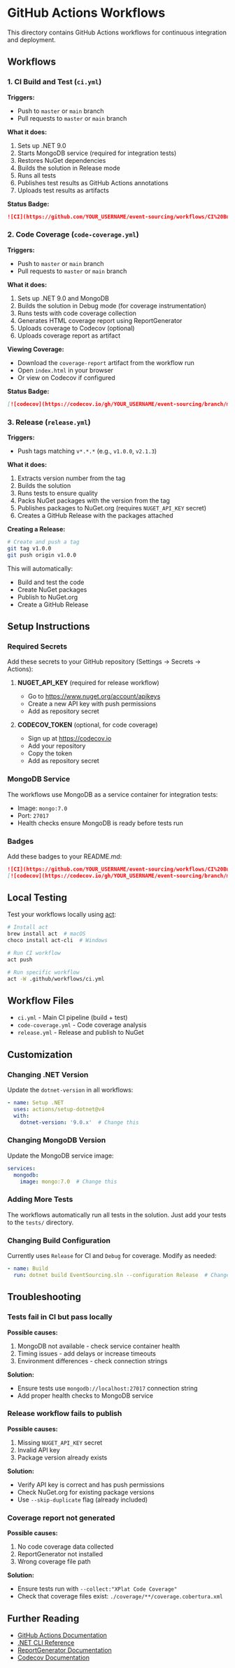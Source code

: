 # GitHub Actions Workflows

This directory contains GitHub Actions workflows for continuous integration and deployment.

## Workflows

### 1. CI Build and Test (`ci.yml`)

**Triggers:**
- Push to `master` or `main` branch
- Pull requests to `master` or `main` branch

**What it does:**
1. Sets up .NET 9.0
2. Starts MongoDB service (required for integration tests)
3. Restores NuGet dependencies
4. Builds the solution in Release mode
5. Runs all tests
6. Publishes test results as GitHub Actions annotations
7. Uploads test results as artifacts

**Status Badge:**
```markdown
![CI](https://github.com/YOUR_USERNAME/event-sourcing/workflows/CI%20Build%20and%20Test/badge.svg)
```

### 2. Code Coverage (`code-coverage.yml`)

**Triggers:**
- Push to `master` or `main` branch
- Pull requests to `master` or `main` branch

**What it does:**
1. Sets up .NET 9.0 and MongoDB
2. Builds the solution in Debug mode (for coverage instrumentation)
3. Runs tests with code coverage collection
4. Generates HTML coverage report using ReportGenerator
5. Uploads coverage to Codecov (optional)
6. Uploads coverage report as artifact

**Viewing Coverage:**
- Download the `coverage-report` artifact from the workflow run
- Open `index.html` in your browser
- Or view on Codecov if configured

**Status Badge:**
```markdown
[![codecov](https://codecov.io/gh/YOUR_USERNAME/event-sourcing/branch/master/graph/badge.svg)](https://codecov.io/gh/YOUR_USERNAME/event-sourcing)
```

### 3. Release (`release.yml`)

**Triggers:**
- Push tags matching `v*.*.*` (e.g., `v1.0.0`, `v2.1.3`)

**What it does:**
1. Extracts version number from the tag
2. Builds the solution
3. Runs tests to ensure quality
4. Packs NuGet packages with the version from the tag
5. Publishes packages to NuGet.org (requires `NUGET_API_KEY` secret)
6. Creates a GitHub Release with the packages attached

**Creating a Release:**

```bash
# Create and push a tag
git tag v1.0.0
git push origin v1.0.0
```

This will automatically:
- Build and test the code
- Create NuGet packages
- Publish to NuGet.org
- Create a GitHub Release

## Setup Instructions

### Required Secrets

Add these secrets to your GitHub repository (Settings → Secrets → Actions):

1. **NUGET_API_KEY** (required for release workflow)
   - Go to https://www.nuget.org/account/apikeys
   - Create a new API key with push permissions
   - Add as repository secret

2. **CODECOV_TOKEN** (optional, for code coverage)
   - Sign up at https://codecov.io
   - Add your repository
   - Copy the token
   - Add as repository secret

### MongoDB Service

The workflows use MongoDB as a service container for integration tests:
- Image: `mongo:7.0`
- Port: `27017`
- Health checks ensure MongoDB is ready before tests run

### Badges

Add these badges to your README.md:

```markdown
![CI](https://github.com/YOUR_USERNAME/event-sourcing/workflows/CI%20Build%20and%20Test/badge.svg)
[![codecov](https://codecov.io/gh/YOUR_USERNAME/event-sourcing/branch/master/graph/badge.svg)](https://codecov.io/gh/YOUR_USERNAME/event-sourcing)
```

## Local Testing

Test your workflows locally using [act](https://github.com/nektos/act):

```bash
# Install act
brew install act  # macOS
choco install act-cli  # Windows

# Run CI workflow
act push

# Run specific workflow
act -W .github/workflows/ci.yml
```

## Workflow Files

- `ci.yml` - Main CI pipeline (build + test)
- `code-coverage.yml` - Code coverage analysis
- `release.yml` - Release and publish to NuGet

## Customization

### Changing .NET Version

Update the `dotnet-version` in all workflows:

```yaml
- name: Setup .NET
  uses: actions/setup-dotnet@v4
  with:
    dotnet-version: '9.0.x'  # Change this
```

### Changing MongoDB Version

Update the MongoDB service image:

```yaml
services:
  mongodb:
    image: mongo:7.0  # Change this
```

### Adding More Tests

The workflows automatically run all tests in the solution. Just add your tests to the `tests/` directory.

### Changing Build Configuration

Currently uses `Release` for CI and `Debug` for coverage. Modify as needed:

```yaml
- name: Build
  run: dotnet build EventSourcing.sln --configuration Release  # Change this
```

## Troubleshooting

### Tests fail in CI but pass locally

**Possible causes:**
1. MongoDB not available - check service container health
2. Timing issues - add delays or increase timeouts
3. Environment differences - check connection strings

**Solution:**
- Ensure tests use `mongodb://localhost:27017` connection string
- Add proper health checks to MongoDB service

### Release workflow fails to publish

**Possible causes:**
1. Missing `NUGET_API_KEY` secret
2. Invalid API key
3. Package version already exists

**Solution:**
- Verify API key is correct and has push permissions
- Check NuGet.org for existing package versions
- Use `--skip-duplicate` flag (already included)

### Coverage report not generated

**Possible causes:**
1. No code coverage data collected
2. ReportGenerator not installed
3. Wrong coverage file path

**Solution:**
- Ensure tests run with `--collect:"XPlat Code Coverage"`
- Check that coverage files exist: `./coverage/**/coverage.cobertura.xml`

## Further Reading

- [GitHub Actions Documentation](https://docs.github.com/en/actions)
- [.NET CLI Reference](https://docs.microsoft.com/en-us/dotnet/core/tools/)
- [ReportGenerator Documentation](https://github.com/danielpalme/ReportGenerator)
- [Codecov Documentation](https://docs.codecov.com/)
